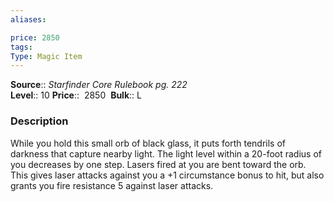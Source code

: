 ```yaml
---
aliases: 

price: 2850
tags: 
Type: Magic Item
---
```

**Source**:: _Starfinder Core Rulebook pg. 222_  
**Level**:: 10
**Price**::  2850 
**Bulk**:: L

### Description

While you hold this small orb of black glass, it puts forth tendrils of darkness that capture nearby light. The light level within a 20-foot radius of you decreases by one step. Lasers fired at you are bent toward the orb. This gives laser attacks against you a +1 circumstance bonus to hit, but also grants you fire resistance 5 against laser attacks.
